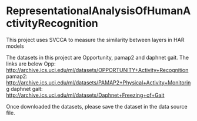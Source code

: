 # RepresentationalAnalysisOfHumanActivityRecognition
This project uses SVCCA to measure the similarity between layers in HAR models

The datasets in this project are Opportunity, pamap2 and daphnet gait. The links are below
Opp: http://archive.ics.uci.edu/ml/datasets/OPPORTUNITY+Activity+Recognition
pamap2: http://archive.ics.uci.edu/ml/datasets/PAMAP2+Physical+Activity+Monitoring
daphnet gait: http://archive.ics.uci.edu/ml/datasets/Daphnet+Freezing+of+Gait

Once downloaded the datasets, please save the dataset in the data source file.
